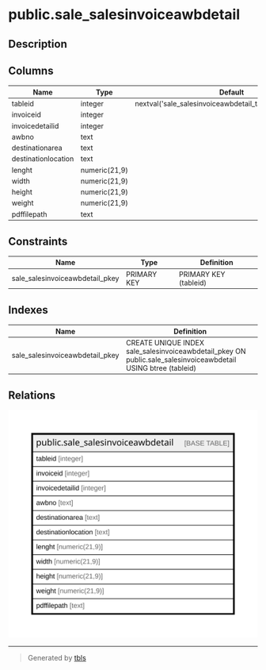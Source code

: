 # public.sale_salesinvoiceawbdetail

## Description

## Columns

| Name | Type | Default | Nullable | Children | Parents | Comment |
| ---- | ---- | ------- | -------- | -------- | ------- | ------- |
| tableid | integer | nextval('sale_salesinvoiceawbdetail_tableid_seq'::regclass) | false |  |  |  |
| invoiceid | integer |  | true |  |  |  |
| invoicedetailid | integer |  | true |  |  |  |
| awbno | text |  | true |  |  |  |
| destinationarea | text |  | true |  |  |  |
| destinationlocation | text |  | true |  |  |  |
| lenght | numeric(21,9) |  | true |  |  |  |
| width | numeric(21,9) |  | true |  |  |  |
| height | numeric(21,9) |  | true |  |  |  |
| weight | numeric(21,9) |  | true |  |  |  |
| pdffilepath | text |  | true |  |  |  |

## Constraints

| Name | Type | Definition |
| ---- | ---- | ---------- |
| sale_salesinvoiceawbdetail_pkey | PRIMARY KEY | PRIMARY KEY (tableid) |

## Indexes

| Name | Definition |
| ---- | ---------- |
| sale_salesinvoiceawbdetail_pkey | CREATE UNIQUE INDEX sale_salesinvoiceawbdetail_pkey ON public.sale_salesinvoiceawbdetail USING btree (tableid) |

## Relations

![er](public.sale_salesinvoiceawbdetail.svg)

---

> Generated by [tbls](https://github.com/k1LoW/tbls)
